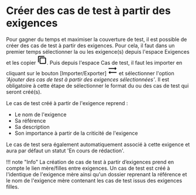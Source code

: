 # Créer des cas de test à partir des exigences

Pour gagner du temps et maximiser la couverture de test, il est possible de créer des cas de test à partir des exigences.
Pour cela, il faut dans un premier temps sélectionner la ou les exigence(s) depuis l'espace Exigences et les copier ![Copier](resources/copy.png). Puis depuis l'espace Cas de test, il faut les importer en cliquant sur le bouton [Importer/Exporter] ![Importer/Exporter](resources/import-export.png) et sélectionner l'option *'Ajouter des cas de test à partir des exigences sélectionnées'*. Il est obligatoire à cette étape de sélectionner le format du ou des cas de test qui seront créé(s).

Le cas de test créé à partir de l'exigence reprend : 
- Le nom de l'exigence
- Sa référence
- Sa description 
- Son importance à partir de la criticité de l'exigence

Le cas de test sera également automatiquement associé à cette exigence et aura par défaut un statut 'En cours de rédaction'.

!!! note "Info"
	La création de cas de test à partir d’exigences prend en compte le lien mère/filles entre exigences. Un cas de test est créé à l'identique de l'exigence mère ainsi qu'un dossier reprenant la référence et le nom de l'exigence mère contenant les cas de test issus des exigences filles.
